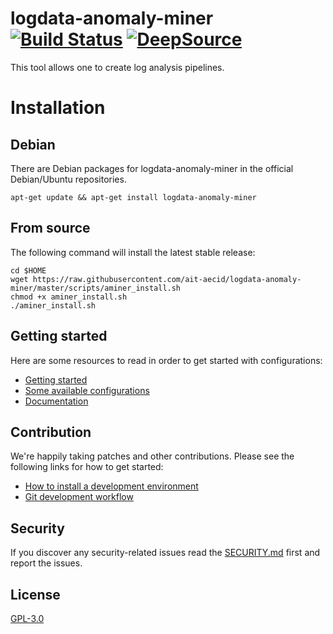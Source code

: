 # logdata-anomaly-miner [![Build Status](https://travis-ci.org/ait-aecid/logdata-anomaly-miner.svg?branch=master)](https://travis-ci.org/ait-aecid/logdata-anomaly-miner) [![DeepSource](https://static.deepsource.io/deepsource-badge-light-mini.svg)](https://deepsource.io/gh/ait-aecid/logdata-anomaly-miner/?ref=repository-badge)

This tool allows one to create log analysis pipelines.

# Installation

## Debian

There are Debian packages for logdata-anomaly-miner in the official Debian/Ubuntu
repositories.

```
apt-get update && apt-get install logdata-anomaly-miner
```

## From source

The following command will install the latest stable release:
```
cd $HOME
wget https://raw.githubusercontent.com/ait-aecid/logdata-anomaly-miner/master/scripts/aminer_install.sh
chmod +x aminer_install.sh
./aminer_install.sh
```

## Getting started

Here are some resources to read in order to get started with configurations:

* [Getting started](https://github.com/ait-aecid/logdata-anomaly-miner/wiki/Getting-started-(tutorial))
* [Some available configurations](https://github.com/ait-aecid/logdata-anomaly-miner/tree/master/source/root/etc/aminer/conf-available/generic)
* [Documentation](https://github.com/ait-aecid/logdata-anomaly-miner/tree/master/source/root/usr/share/doc/logdata-anomaly-miner)

## Contribution

We're happily taking patches and other contributions. Please see the following links for how to get started:

* [ How to install a development environment ](https://github.com/ait-aecid/logdata-anomaly-miner/wiki/Installing-a-development-environment)
* [ Git development workflow ](https://github.com/ait-aecid/logdata-anomaly-miner/wiki/Git-development-workflow)

## Security

If you discover any security-related issues read the [SECURITY.md](/SECURITY.md) first and report the issues.

## License

[GPL-3.0](LICENSE)
